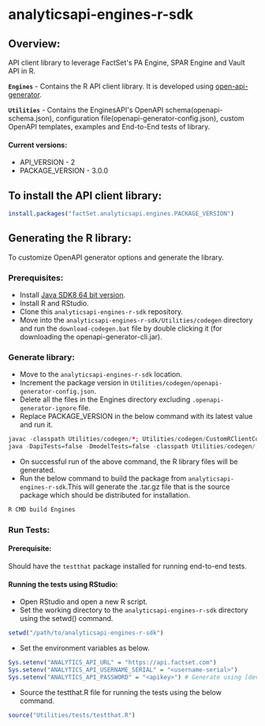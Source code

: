 # analyticsapi-engines-r-sdk

## Overview:
API client library to leverage FactSet's PA Engine, SPAR Engine and Vault API in R.

**`Engines`** - Contains the R API client library. It is developed using [open-api-generator](https://github.com/OpenAPITools/openapi-generator).

**`Utilities`** - Contains the EnginesAPI's OpenAPI schema(openapi-schema.json), configuration file(openapi-generator-config.json), custom OpenAPI templates, examples and End-to-End tests of library.

#### Current versions:
* API_VERSION - 2
* PACKAGE_VERSION - 3.0.0

## To install the API client library:
```r
install.packages("factSet.analyticsapi.engines.PACKAGE_VERSION")
```

## Generating the R library:
To customize OpenAPI generator options and generate the library.

### Prerequisites:
* Install [Java SDK8 64 bit version](http://www.oracle.com/technetwork/java/javase/downloads/jdk8-downloads-2133151.html).
* Install R and RStudio.
* Clone this `analyticsapi-engines-r-sdk` repository.
* Move into the `analyticsapi-engines-r-sdk/Utilities/codegen` directory and run the `download-codegen.bat` file by double clicking it (for downloading the openapi-generator-cli.jar).

### Generate library:
* Move to the `analyticsapi-engines-r-sdk` location.
* Increment the package version in `Utilities/codegen/openapi-generator-config.json`.
* Delete all the files in the Engines directory excluding `.openapi-generator-ignore` file.
* Replace PACKAGE_VERSION in the below command with its latest value and run it.
```r
javac -classpath Utilities/codegen/*; Utilities/codegen/CustomRClientCodegen.java
java -DapiTests=false -DmodelTests=false -classpath Utilities/codegen/;Utilities/codegen/*; org.openapitools.codegen.OpenAPIGenerator generate --generator-name CustomRClientCodegen --input-spec Utilities/codegen/openapi-schema.json --output Engines --config Utilities/codegen/openapi-generator-config.json --template-dir Utilities/codegen/templates --http-user-agent "engines-api/PACKAGE_VERSION/r" --skip-validate-spec
```
* On successful run of the above command, the R library files will be generated.
* Run the below command to build the package from `analyticsapi-engines-r-sdk`.This will generate the .tar.gz file that is the source package which should be distributed for installation.
```r
R CMD build Engines
```

### Run Tests:

#### Prerequisite:
Should have the `testthat` package installed for running end-to-end tests.

#### Running the tests using RStudio:
* Open RStudio and open a new R script.
* Set the working directory to the `analyticsapi-engines-r-sdk` directory using the setwd() command.
```r
setwd("/path/to/analyticsapi-engines-r-sdk")
```
* Set the environment variables as below.
```r
Sys.setenv("ANALYTICS_API_URL" = "https://api.factset.com")
Sys.setenv("ANALYTICS_API_USERNAME_SERIAL" = "<username-serial>")
Sys.setenv("ANALYTICS_API_PASSWORD" = "<apikey>") # Generate using [developer portal](https://developer.factset.com/)
```

* Source the testthat.R file for running the tests using the below command.
```r
source("Utilities/tests/testthat.R")
```